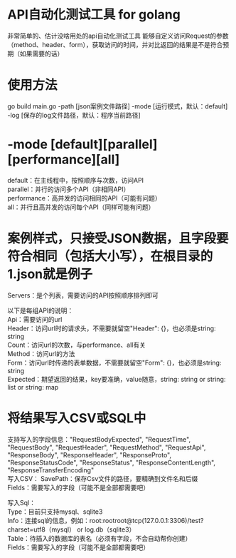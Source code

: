 # API自动化测试工具 for golang
 非常简单的、估计没啥用处的api自动化测试工具
 能够自定义访问Request的参数（method、header、form），获取访问的时间，并对比返回的结果是不是符合预期（如果需要的话）

# 使用方法
go build main.go -path [json案例文件路径] -mode [运行模式，默认：default] -log [保存的log文件路径，默认：程序当前路径]

# -mode [default][parallel][performance][all]
default：在主线程中，按照顺序与次数，访问API  
parallel：并行的访问多个API（非相同API）  
performance：高并发的访问相同的API（可能有问题）  
all：并行且高并发的访问每个API（同样可能有问题）  

# 案例样式，只接受JSON数据，且字段要符合相同（包括大小写），在根目录的1.json就是例子
Servers：是个列表，需要访问的API按照顺序排列即可

以下是每组API的说明：  
Api：需要访问的url  
Header：访问url时的请求头，不需要就留空"Header": {}，也必须是string: string  
Count：访问url的次数，与performance、all有关  
Method：访问url的方法  
Form：访问url时传递的表单数据，不需要就留空"Form": {}，也必须是string: string  
Expected：期望返回的结果，key要准确，value随意，string: string or string: list or string: map  

# 将结果写入CSV或SQL中
支持写入的字段信息："RequestBodyExpected", "RequestTime", "RequestBody", "RequestHeader", "RequestMethod", "RequestApi", "ResponseBody",
      "ResponseHeader", "ResponseProto", "ResponseStatusCode", "ResponseStatus", "ResponseContentLength", "ResponseTransferEncoding"  
写入CSV：
SavePath：保存Csv文件的路径，要精确到文件名和后缀  
Fields：需要写入的字段（可能不是全部都需要吧）  

写入Sql：  
Type：目前只支持mysql、sqlite3  
Info：连接sql的信息，例如：root:rootroot@tcp(127.0.0.1:3306)/test?charset=utf8（mysql） or log.db（sqlite3）  
Table：待插入的数据库的表名（必须有字段，不会自动帮你创建）  
Fields：需要写入的字段（可能不是全部都需要吧）  
